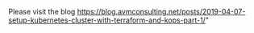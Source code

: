 Please visit the blog  https://blog.avmconsulting.net/posts/2019-04-07-setup-kubernetes-cluster-with-terraform-and-kops-part-1/"
